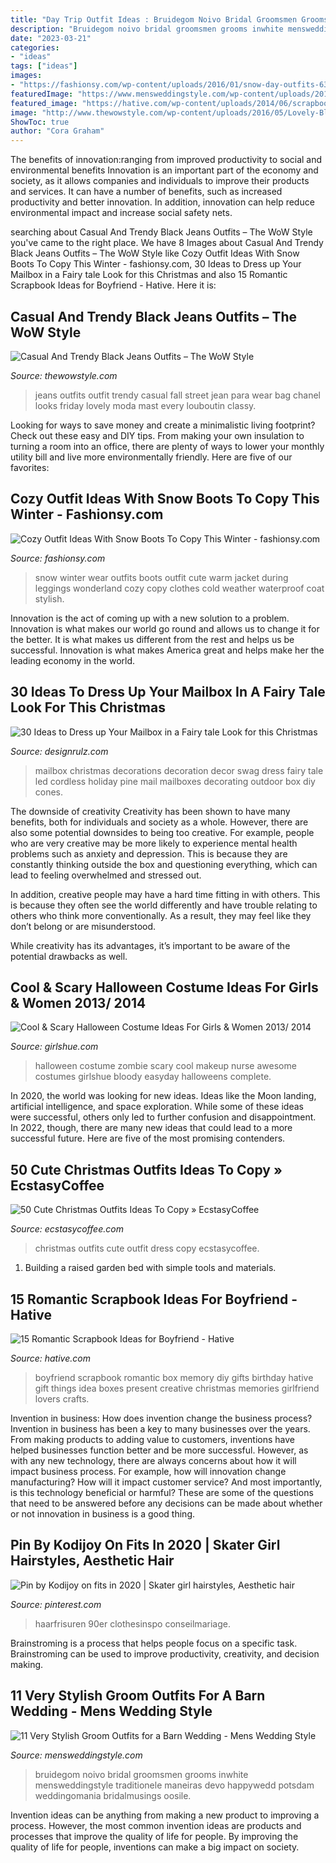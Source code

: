 ```yaml
---
title: "Day Trip Outfit Ideas : Bruidegom Noivo Bridal Groomsmen Grooms Inwhite Mensweddingstyle Traditionele Maneiras Devo Happywedd Potsdam Weddingomania Bridalmusings Oosile"
description: "Bruidegom noivo bridal groomsmen grooms inwhite mensweddingstyle traditionele maneiras devo happywedd potsdam weddingomania bridalmusings oosile"
date: "2023-03-21"
categories:
- "ideas"
tags: ["ideas"]
images:
- "https://fashionsy.com/wp-content/uploads/2016/01/snow-day-outfits-630x945.jpg"
featuredImage: "https://www.mensweddingstyle.com/wp-content/uploads/2017/09/barn-groom-attire-ideas.jpg"
featured_image: "https://hative.com/wp-content/uploads/2014/06/scrapbook-ideas-for-boyfriend/14-scrapbook-ideas-for-lovers.jpg"
image: "http://www.thewowstyle.com/wp-content/uploads/2016/05/Lovely-Black-Jeans-Outfits.jpg"
ShowToc: true
author: "Cora Graham"
---
```



The benefits of innovation:ranging from improved productivity to social and environmental benefits
Innovation is an important part of the economy and society, as it allows companies and individuals to improve their products and services. It can have a number of benefits, such as increased productivity and better innovation. In addition, innovation can help reduce environmental impact and increase social safety nets.

	

		
searching about Casual And Trendy Black Jeans Outfits – The WoW Style you've came to the right place. We have 8 Images about Casual And Trendy Black Jeans Outfits – The WoW Style like Cozy Outfit Ideas With Snow Boots To Copy This Winter - fashionsy.com, 30 Ideas to Dress up Your Mailbox in a Fairy tale Look for this Christmas and also 15 Romantic Scrapbook Ideas for Boyfriend - Hative. Here it is:
		
    
## Casual And Trendy Black Jeans Outfits – The WoW Style

<img loading=lazy src="http://www.thewowstyle.com/wp-content/uploads/2016/05/Lovely-Black-Jeans-Outfits.jpg" onerror="this.onerror=null;this.src='https://tse4.mm.bing.net/th?id=OIP.eMInuOYsV2FZdezfvaYStAHaKE&amp;pid=15.1';" alt="Casual And Trendy Black Jeans Outfits – The WoW Style">

_Source: thewowstyle.com_

>jeans outfits outfit trendy casual fall street jean para wear bag chanel looks friday lovely moda mast every louboutin classy. 

	

Looking for ways to save money and create a minimalistic living footprint? Check out these easy and DIY tips. From making your own insulation to turning a room into an office, there are plenty of ways to lower your monthly utility bill and live more environmentally friendly. Here are five of our favorites: 

    
## Cozy Outfit Ideas With Snow Boots To Copy This Winter - Fashionsy.com

<img loading=lazy src="https://fashionsy.com/wp-content/uploads/2016/01/snow-day-outfits-630x945.jpg" onerror="this.onerror=null;this.src='https://tse2.mm.bing.net/th?id=OIP.Z1HcQu2m_2OiDF5gTgY2QAHaLH&amp;pid=15.1';" alt="Cozy Outfit Ideas With Snow Boots To Copy This Winter - fashionsy.com">

_Source: fashionsy.com_

>snow winter wear outfits boots outfit cute warm jacket during leggings wonderland cozy copy clothes cold weather waterproof coat stylish. 

	

Innovation is the act of coming up with a new solution to a problem. Innovation is what makes our world go round and allows us to change it for the better. It is what makes us different from the rest and helps us be successful. Innovation is what makes America great and helps make her the leading economy in the world.

    
## 30 Ideas To Dress Up Your Mailbox In A Fairy Tale Look For This Christmas

<img loading=lazy src="http://cdn.designrulz.com/wp-content/uploads/2012/12/Holiday-Mailbox-CHRISTMAS-006.jpg" onerror="this.onerror=null;this.src='https://tse2.mm.bing.net/th?id=OIP.zWEMe6d_pJnTt1FnBOqxrgHaHa&amp;pid=15.1';" alt="30 Ideas to Dress up Your Mailbox in a Fairy tale Look for this Christmas">

_Source: designrulz.com_

>mailbox christmas decorations decoration decor swag dress fairy tale led cordless holiday pine mail mailboxes decorating outdoor box diy cones. 

	

The downside of creativity
Creativity has been shown to have many benefits, both for individuals and society as a whole. However, there are also some potential downsides to being too creative.
For example, people who are very creative may be more likely to experience mental health problems such as anxiety and depression. This is because they are constantly thinking outside the box and questioning everything, which can lead to feeling overwhelmed and stressed out.

In addition, creative people may have a hard time fitting in with others. This is because they often see the world differently and have trouble relating to others who think more conventionally. As a result, they may feel like they don’t belong or are misunderstood.

While creativity has its advantages, it’s important to be aware of the potential drawbacks as well.

    
## Cool &amp; Scary Halloween Costume Ideas For Girls &amp; Women 2013/ 2014

<img loading=lazy src="https://www.girlshue.com/wp-content/uploads/2016/07/unnamed-file-2394.jpg" onerror="this.onerror=null;this.src='https://tse1.mm.bing.net/th?id=OIP.nfpWcv5FZxgwfoMMOkukWwAAAA&amp;pid=15.1';" alt="Cool &amp; Scary Halloween Costume Ideas For Girls &amp; Women 2013/ 2014">

_Source: girlshue.com_

>halloween costume zombie scary cool makeup nurse awesome costumes girlshue bloody easyday halloweens complete. 

	

In 2020, the world was looking for new ideas. Ideas like the Moon landing, artificial intelligence, and space exploration. While some of these ideas were successful, others only led to further confusion and disappointment. In 2022, though, there are many new ideas that could lead to a more successful future. Here are five of the most promising contenders.

    
## 50 Cute Christmas Outfits Ideas To Copy » EcstasyCoffee

<img loading=lazy src="https://i1.wp.com/www.ecstasycoffee.com/wp-content/uploads/2016/10/Christmas-Outfit-Ideas-18.jpg" onerror="this.onerror=null;this.src='https://tse3.mm.bing.net/th?id=OIP.e9yNLQZUTph2BigAYUIx3AHaME&amp;pid=15.1';" alt="50 Cute Christmas Outfits Ideas To Copy » EcstasyCoffee">

_Source: ecstasycoffee.com_

>christmas outfits cute outfit dress copy ecstasycoffee. 

	

1. Building a raised garden bed with simple tools and materials.

    
## 15 Romantic Scrapbook Ideas For Boyfriend - Hative

<img loading=lazy src="https://hative.com/wp-content/uploads/2014/06/scrapbook-ideas-for-boyfriend/14-scrapbook-ideas-for-lovers.jpg" onerror="this.onerror=null;this.src='https://tse4.mm.bing.net/th?id=OIP.7yqCcXCTzDaVwZay9thIkAHaJ4&amp;pid=15.1';" alt="15 Romantic Scrapbook Ideas for Boyfriend - Hative">

_Source: hative.com_

>boyfriend scrapbook romantic box memory diy gifts birthday hative gift things idea boxes present creative christmas memories girlfriend lovers crafts. 

	

Invention in business: How does invention change the business process?
Invention in business has been a key to many businesses over the years. From making products to adding value to customers, inventions have helped businesses function better and be more successful. However, as with any new technology, there are always concerns about how it will impact business process. For example, how will innovation change manufacturing? How will it impact customer service? And most importantly, is this technology beneficial or harmful? These are some of the questions that need to be answered before any decisions can be made about whether or not innovation in business is a good thing.

    
## Pin By Kodijoy On Fits In 2020 | Skater Girl Hairstyles, Aesthetic Hair

<img loading=lazy src="https://i.pinimg.com/736x/ef/1d/12/ef1d12c508581f292b8fb418b12353b2.jpg" onerror="this.onerror=null;this.src='https://tse2.mm.bing.net/th?id=OIP.z_dnmgNGsmOAddbNHXDM0AHaNK&amp;pid=15.1';" alt="Pin by Kodijoy on fits in 2020 | Skater girl hairstyles, Aesthetic hair">

_Source: pinterest.com_

>haarfrisuren 90er clothesinspo conseilmariage. 

	

Brainstroming is a process that helps people focus on a specific task. Brainstroming can be used to improve productivity, creativity, and decision making.

    
## 11 Very Stylish Groom Outfits For A Barn Wedding - Mens Wedding Style

<img loading=lazy src="https://www.mensweddingstyle.com/wp-content/uploads/2017/09/barn-groom-attire-ideas.jpg" onerror="this.onerror=null;this.src='https://tse3.mm.bing.net/th?id=OIP.q-TDY8HdQLtafutyOW6dXAHaLK&amp;pid=15.1';" alt="11 Very Stylish Groom Outfits for a Barn Wedding - Mens Wedding Style">

_Source: mensweddingstyle.com_

>bruidegom noivo bridal groomsmen grooms inwhite mensweddingstyle traditionele maneiras devo happywedd potsdam weddingomania bridalmusings oosile. 

	

Invention ideas can be anything from making a new product to improving a process. However, the most common invention ideas are products and processes that improve the quality of life for people. By improving the quality of life for people, inventions can make a big impact on society.

